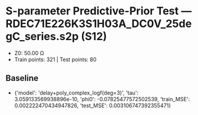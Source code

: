 # S-parameter Predictive-Prior Test — RDEC71E226K3S1H03A_DC0V_25degC_series.s2p (S12)
- Z0: 50.00 Ω
- Train points: 321  |  Test points: 80

## Baseline
- {'model': 'delay+poly_complex_logf(deg=3)', 'tau': 3.059133569938896e-10, 'phi0': -0.07825477572502539, 'train_MSE': 0.002222470434947826, 'test_MSE': 0.003106747392355471}